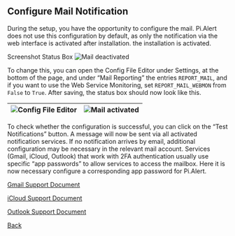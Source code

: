 ## Configure Mail Notification

During the setup, you have the opportunity to configure the mail. Pi.Alert does not use this
configuration by default, as only the notification via the web interface is activated after installation. 
the installation is activated.

Screenshot Status Box
![Mail deactivated][status_box_no_mail]

To change this, you can open the Config File Editor under Settings, at the bottom of the page, and under
“Mail Reporting” the entries `REPORT_MAIL`, and if you want to use the Web Service Monitoring, 
set `REPORT_MAIL_WEBMON` from `False` to `True`. After saving, the status box should now look like this.

| ![Config File Editor][config_file_editor] | ![Mail activated][status_box_mail] |
| ----------------------------------------- | ---------------------------------- |

To check whether the configuration is successful, you can click on the “Test Notifications” button. A message will 
now be sent via all activated notification services. If no notification arrives by email, additional configuration 
may be necessary in the relevant mail account. Services (Gmail, iCloud, Outlook) that work with 2FA authentication 
usually use specific “app passwords” to allow services to access the mailbox. Here it is now necessary 
configure a corresponding app password for Pi.Alert.

[Gmail Support Document](https://support.google.com/accounts/answer/185833?p=InvalidSecondFactor)

[iCloud Support Document](https://support.apple.com/en-us/102654)

[Outlook Support Document](https://support.microsoft.com/en-us/account-billing/how-to-get-and-use-app-passwords-5896ed9b-4263-e681-128a-a6f2979a7944)

[Back](https://github.com/leiweibau/Pi.Alert)

<!--- --------------------------------------------------------------------- --->
[status_box_no_mail]:  https://raw.githubusercontent.com/leiweibau/Pi.Alert/assets/notification_mail_01.png          "Mail deactivated"
[config_file_editor]:  https://raw.githubusercontent.com/leiweibau/Pi.Alert/assets/notification_mail_02.png          "Config File Editor"
[status_box_mail]:     https://raw.githubusercontent.com/leiweibau/Pi.Alert/assets/notification_mail_03.png          "Mail activated"